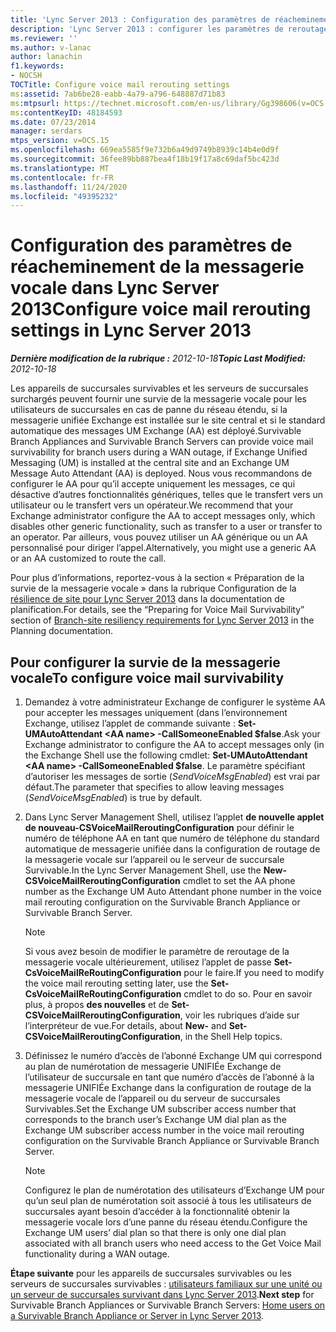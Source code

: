 ```yaml
---
title: 'Lync Server 2013 : Configuration des paramètres de réacheminement de la messagerie vocale'
description: 'Lync Server 2013 : configurer les paramètres de reroutage de la messagerie vocale.'
ms.reviewer: ''
ms.author: v-lanac
author: lanachin
f1.keywords:
- NOCSH
TOCTitle: Configure voice mail rerouting settings
ms:assetid: 7ab6be28-eabb-4a79-a796-648887d71b83
ms:mtpsurl: https://technet.microsoft.com/en-us/library/Gg398606(v=OCS.15)
ms:contentKeyID: 48184593
ms.date: 07/23/2014
manager: serdars
mtps_version: v=OCS.15
ms.openlocfilehash: 669ea5585f9e732b6a49d9749b8939c14b4e0d9f
ms.sourcegitcommit: 36fee89bb887bea4f18b19f17a8c69daf5bc423d
ms.translationtype: MT
ms.contentlocale: fr-FR
ms.lasthandoff: 11/24/2020
ms.locfileid: "49395232"
---
```

# <a name="configure-voice-mail-rerouting-settings-in-lync-server-2013"></a><span data-ttu-id="de973-103">Configuration des paramètres de réacheminement de la messagerie vocale dans Lync Server 2013</span><span class="sxs-lookup"><span data-stu-id="de973-103">Configure voice mail rerouting settings in Lync Server 2013</span></span>

<div data-xmlns="http://www.w3.org/1999/xhtml">

<div class="topic" data-xmlns="http://www.w3.org/1999/xhtml" data-msxsl="urn:schemas-microsoft-com:xslt" data-cs="https://msdn.microsoft.com/">

<div data-asp="https://msdn2.microsoft.com/asp">



</div>

<div id="mainSection">

<div id="mainBody"><span data-ttu-id="de973-104">

<span> </span></span><span class="sxs-lookup"><span data-stu-id="de973-104">

<span> </span></span></span>

<span data-ttu-id="de973-105">_**Dernière modification de la rubrique :** 2012-10-18_</span><span class="sxs-lookup"><span data-stu-id="de973-105">_**Topic Last Modified:** 2012-10-18_</span></span>

<span data-ttu-id="de973-106">Les appareils de succursales survivables et les serveurs de succursales surchargés peuvent fournir une survie de la messagerie vocale pour les utilisateurs de succursales en cas de panne du réseau étendu, si la messagerie unifiée Exchange est installée sur le site central et si le standard automatique des messages UM Exchange (AA) est déployé.</span><span class="sxs-lookup"><span data-stu-id="de973-106">Survivable Branch Appliances and Survivable Branch Servers can provide voice mail survivability for branch users during a WAN outage, if Exchange Unified Messaging (UM) is installed at the central site and an Exchange UM Message Auto Attendant (AA) is deployed.</span></span> <span data-ttu-id="de973-107">Nous vous recommandons de configurer le AA pour qu’il accepte uniquement les messages, ce qui désactive d’autres fonctionnalités génériques, telles que le transfert vers un utilisateur ou le transfert vers un opérateur.</span><span class="sxs-lookup"><span data-stu-id="de973-107">We recommend that your Exchange administrator configure the AA to accept messages only, which disables other generic functionality, such as transfer to a user or transfer to an operator.</span></span> <span data-ttu-id="de973-108">Par ailleurs, vous pouvez utiliser un AA générique ou un AA personnalisé pour diriger l’appel.</span><span class="sxs-lookup"><span data-stu-id="de973-108">Alternatively, you might use a generic AA or an AA customized to route the call.</span></span>

<span data-ttu-id="de973-109">Pour plus d’informations, reportez-vous à la section « Préparation de la survie de la messagerie vocale » dans la rubrique Configuration de la [résilience de site pour Lync Server 2013](lync-server-2013-branch-site-resiliency-requirements.md) dans la documentation de planification.</span><span class="sxs-lookup"><span data-stu-id="de973-109">For details, see the “Preparing for Voice Mail Survivability” section of [Branch-site resiliency requirements for Lync Server 2013](lync-server-2013-branch-site-resiliency-requirements.md) in the Planning documentation.</span></span>

<div>

## <a name="to-configure-voice-mail-survivability"></a><span data-ttu-id="de973-110">Pour configurer la survie de la messagerie vocale</span><span class="sxs-lookup"><span data-stu-id="de973-110">To configure voice mail survivability</span></span>

1.  <span data-ttu-id="de973-111">Demandez à votre administrateur Exchange de configurer le système AA pour accepter les messages uniquement (dans l’environnement Exchange, utilisez l’applet de commande suivante : **Set-UMAutoAttendant \<AA name\> -CallSomeoneEnabled $false**.</span><span class="sxs-lookup"><span data-stu-id="de973-111">Ask your Exchange administrator to configure the AA to accept messages only (in the Exchange Shell use the following cmdlet: **Set-UMAutoAttendant \<AA name\> -CallSomeoneEnabled $false**.</span></span> <span data-ttu-id="de973-112">Le paramètre spécifiant d’autoriser les messages de sortie (*SendVoiceMsgEnabled*) est vrai par défaut.</span><span class="sxs-lookup"><span data-stu-id="de973-112">The parameter that specifies to allow leaving messages (*SendVoiceMsgEnabled*) is true by default.</span></span>

2.  <span data-ttu-id="de973-113">Dans Lync Server Management Shell, utilisez l’applet **de nouvelle applet de nouveau-CSVoiceMailReroutingConfiguration** pour définir le numéro de téléphone AA en tant que numéro de téléphone du standard automatique de messagerie unifiée dans la configuration de routage de la messagerie vocale sur l’appareil ou le serveur de succursale Survivable.</span><span class="sxs-lookup"><span data-stu-id="de973-113">In the Lync Server Management Shell, use the **New-CSVoiceMailReroutingConfiguration** cmdlet to set the AA phone number as the Exchange UM Auto Attendant phone number in the voice mail rerouting configuration on the Survivable Branch Appliance or Survivable Branch Server.</span></span>
    
    <div>
    

    > [!NOTE]  
    > <span data-ttu-id="de973-114">Si vous avez besoin de modifier le paramètre de reroutage de la messagerie vocale ultérieurement, utilisez l’applet de passe <STRONG>Set-CsVoiceMailReRoutingConfiguration</STRONG> pour le faire.</span><span class="sxs-lookup"><span data-stu-id="de973-114">If you need to modify the voice mail rerouting setting later, use the <STRONG>Set-CsVoiceMailReRoutingConfiguration</STRONG> cmdlet to do so.</span></span> <span data-ttu-id="de973-115">Pour en savoir plus, à propos <STRONG>des nouvelles</STRONG> et de <STRONG>Set-CSVoiceMailReroutingConfiguration</STRONG>, voir les rubriques d’aide sur l’interpréteur de vue.</span><span class="sxs-lookup"><span data-stu-id="de973-115">For details, about <STRONG>New-</STRONG> and <STRONG>Set-CSVoiceMailReroutingConfiguration</STRONG>, in the Shell Help topics.</span></span>

    
    </div>

3.  <span data-ttu-id="de973-116">Définissez le numéro d’accès de l’abonné Exchange UM qui correspond au plan de numérotation de messagerie UNIFIÉe Exchange de l’utilisateur de succursale en tant que numéro d’accès de l’abonné à la messagerie UNIFIÉe Exchange dans la configuration de routage de la messagerie vocale de l’appareil ou du serveur de succursales Survivables.</span><span class="sxs-lookup"><span data-stu-id="de973-116">Set the Exchange UM subscriber access number that corresponds to the branch user’s Exchange UM dial plan as the Exchange UM subscriber access number in the voice mail rerouting configuration on the Survivable Branch Appliance or Survivable Branch Server.</span></span>
    
    <div>
    

    > [!NOTE]  
    > <span data-ttu-id="de973-117">Configurez le plan de numérotation des utilisateurs d’Exchange UM pour qu’un seul plan de numérotation soit associé à tous les utilisateurs de succursales ayant besoin d’accéder à la fonctionnalité obtenir la messagerie vocale lors d’une panne du réseau étendu.</span><span class="sxs-lookup"><span data-stu-id="de973-117">Configure the Exchange UM users’ dial plan so that there is only one dial plan associated with all branch users who need access to the Get Voice Mail functionality during a WAN outage.</span></span>

    
    </div>

<span data-ttu-id="de973-118">**Étape suivante** pour les appareils de succursales survivables ou les serveurs de succursales survivables : [utilisateurs familiaux sur une unité ou un serveur de succursales survivant dans Lync Server 2013](lync-server-2013-home-users-on-a-survivable-branch-appliance-or-server.md).</span><span class="sxs-lookup"><span data-stu-id="de973-118">**Next step** for Survivable Branch Appliances or Survivable Branch Servers: [Home users on a Survivable Branch Appliance or Server in Lync Server 2013](lync-server-2013-home-users-on-a-survivable-branch-appliance-or-server.md).</span></span>

<span data-ttu-id="de973-119"></div>

</div>

<span> </span>

</div>

</div>

</span><span class="sxs-lookup"><span data-stu-id="de973-119"></div>

</div>

<span> </span>

</div>

</div>

</span></span></div>

